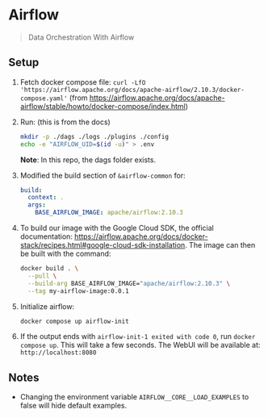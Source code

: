 # Airflow

> Data Orchestration With Airflow

## Setup

1. Fetch docker compose file: `curl -LfO 'https://airflow.apache.org/docs/apache-airflow/2.10.3/docker-compose.yaml'` (from https://airflow.apache.org/docs/apache-airflow/stable/howto/docker-compose/index.html)

2. Run: (this is from the docs)

    ```bash
    mkdir -p ./dags ./logs ./plugins ./config
    echo -e "AIRFLOW_UID=$(id -u)" > .env
    ```

    __Note__: In this repo, the dags folder exists.

3. Modified the build section of `&airflow-common` for:

    ```yaml
    build: 
      context: .
      args:
        BASE_AIRFLOW_IMAGE: apache/airflow:2.10.3
    ```

4. To build our image with the Google Cloud SDK, the official documentation: https://airflow.apache.org/docs/docker-stack/recipes.html#google-cloud-sdk-installation. The image can then be built with the command:

    ```bash
    docker build . \
      --pull \
      --build-arg BASE_AIRFLOW_IMAGE="apache/airflow:2.10.3" \
      --tag my-airflow-image:0.0.1
    ```

5. Initialize airflow:

    ```bash
    docker compose up airflow-init
    ```

6. If the output ends with `airflow-init-1 exited with code 0`, run `docker compose up`. This will take a few seconds. The WebUI will be available at: `http://localhost:8080`

## Notes

- Changing the environment variable `AIRFLOW__CORE__LOAD_EXAMPLES` to false will hide default examples.